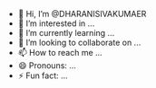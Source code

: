 - 👋 Hi, I’m @DHARANISIVAKUMAER
- 👀 I’m interested in ...
- 🌱 I’m currently learning ...
- 💞️ I’m looking to collaborate on ...
- 📫 How to reach me ...
- 😄 Pronouns: ...
- ⚡ Fun fact: ...

<!---
DHARANISIVAKUMAER/DHARANISIVAKUMAER is a ✨ special ✨ repository because its `README.md` (this file) appears on your GitHub profile.
You can click the Preview link to take a look at your changes.
--->
